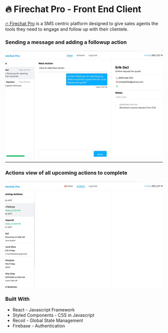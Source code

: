 # 🔥 Firechat Pro - Front End Client

[🔥 Firechat Pro](https://firechat.pro) is a SMS centric platform designed to give sales agents the tools they need to engage and follow up with their clientele.

### Sending a message and adding a followup action

![sending sms example](sms-example.gif)

---

### Actions view of all upcoming actions to complete

![action view example](action-view-example.gif)

### Built With

- React - Javascript Framework
- Styled Components - CSS in Javascript
- Recoil - Global State Management
- Firebase - Authentication
